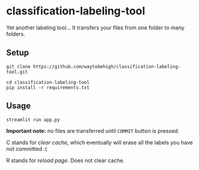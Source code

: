 # classification-labeling-tool

Yet another labeling tool... It transfers your files from one folder to many folders.

## Setup

```
git clone https://github.com/waytobehigh/classification-labeling-tool.git

cd classification-labeling-tool
pip install -r requirements.txt
```

## Usage

```
streamlit run app.py
```

**Important note:** no files are transferred until `COMMIT` button is pressed.

C stands for *clear cache*, which eventually will erase all the labels you have not committed :(

R stands for *reload page*. Does not clear cache.
